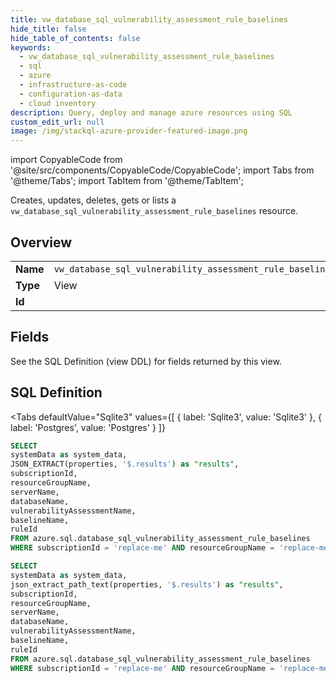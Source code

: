 ```yaml
--- 
title: vw_database_sql_vulnerability_assessment_rule_baselines
hide_title: false
hide_table_of_contents: false
keywords:
  - vw_database_sql_vulnerability_assessment_rule_baselines
  - sql
  - azure
  - infrastructure-as-code
  - configuration-as-data
  - cloud inventory
description: Query, deploy and manage azure resources using SQL
custom_edit_url: null
image: /img/stackql-azure-provider-featured-image.png
---
```


import CopyableCode from '@site/src/components/CopyableCode/CopyableCode';
import Tabs from '@theme/Tabs';
import TabItem from '@theme/TabItem';

Creates, updates, deletes, gets or lists a <code>vw_database_sql_vulnerability_assessment_rule_baselines</code> resource.

## Overview
<table><tbody>
<tr><td><b>Name</b></td><td><code>vw_database_sql_vulnerability_assessment_rule_baselines</code></td></tr>
<tr><td><b>Type</b></td><td>View</td></tr>
<tr><td><b>Id</b></td><td><CopyableCode code="azure.sql.vw_database_sql_vulnerability_assessment_rule_baselines" /></td></tr>
</tbody></table>

## Fields

See the SQL Definition (view DDL) for fields returned by this view.

## SQL Definition

<Tabs
defaultValue="Sqlite3"
values={[
{ label: 'Sqlite3', value: 'Sqlite3' },
{ label: 'Postgres', value: 'Postgres' }
]}
>
<TabItem value="Sqlite3">

```sql
SELECT
systemData as system_data,
JSON_EXTRACT(properties, '$.results') as "results",
subscriptionId,
resourceGroupName,
serverName,
databaseName,
vulnerabilityAssessmentName,
baselineName,
ruleId
FROM azure.sql.database_sql_vulnerability_assessment_rule_baselines
WHERE subscriptionId = 'replace-me' AND resourceGroupName = 'replace-me' AND serverName = 'replace-me' AND databaseName = 'replace-me' AND vulnerabilityAssessmentName = 'replace-me' AND baselineName = 'replace-me';
```

</TabItem>
<TabItem value="Postgres">

```sql
SELECT
systemData as system_data,
json_extract_path_text(properties, '$.results') as "results",
subscriptionId,
resourceGroupName,
serverName,
databaseName,
vulnerabilityAssessmentName,
baselineName,
ruleId
FROM azure.sql.database_sql_vulnerability_assessment_rule_baselines
WHERE subscriptionId = 'replace-me' AND resourceGroupName = 'replace-me' AND serverName = 'replace-me' AND databaseName = 'replace-me' AND vulnerabilityAssessmentName = 'replace-me' AND baselineName = 'replace-me';
```

</TabItem>
</Tabs>
